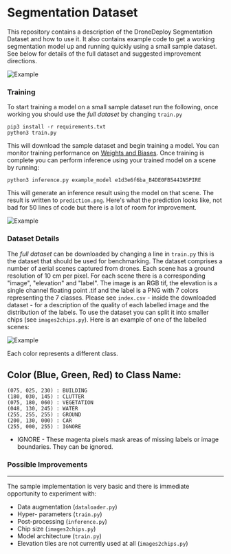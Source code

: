 Segmentation Dataset
===

This repository contains a description of the DroneDeploy Segmentation Dataset and how to use it. It also contains example code to get a working segmentation model up and running quickly using a small sample dataset. See below for details of the full dataset and suggested improvement directions.

![Example](https://github.com/dronedeploy/dd-ml-segmentation-benchmark/raw/master/img/example.jpg)

### Training

To start training a model on a small sample dataset run the following, once working you should use the *full dataset*  by changing `train.py`

```
pip3 install -r requirements.txt
python3 train.py
```

This will download the sample dataset and begin training a model. You can monitor training performance on [Weights and Biases](https://www.wandb.com/). Once training is complete you can perform inference using your trained model on a scene by running:

```
python3 inference.py example_model e1d3e6f6ba_B4DE0FB544INSPIRE
```

This will generate an inference result using the model on that scene. The result is written to `prediction.png`. Here's what the prediction looks like, not bad for 50 lines of code but there is a lot of room for improvement.

![Example](https://github.com/dronedeploy/dd-ml-segmentation-benchmark/raw/master/img/out.gif)

### Dataset Details

The *full dataset* can be downloaded by changing a line in `train.py` this is the dataset that should be used for benchmarking. The dataset comprises a number of aerial scenes captured from drones. Each scene has a ground resolution of 10 cm per pixel. For each scene there is a corresponding "image", "elevation" and "label". The image is an RGB tif, the elevation is a single channel floating point .tif and the label is a PNG with 7 colors representing the 7 classes. Please see `index.csv` - inside the downloaded dataset - for a description of the quality of each labelled image and the distribution of the labels. To use the dataset you can split it into smaller chips (see `images2chips.py`). Here is an example of one of the labelled scenes:

![Example](https://github.com/dronedeploy/dd-ml-segmentation-benchmark/raw/master/img/15efe45820_D95DF0B1F4INSPIRE-label.png)

Each color represents a different class.

Color (Blue, Green, Red) to Class Name:
---
```
(075, 025, 230) : BUILDING
(180, 030, 145) : CLUTTER
(075, 180, 060) : VEGETATION
(048, 130, 245) : WATER
(255, 255, 255) : GROUND
(200, 130, 000) : CAR
(255, 000, 255) : IGNORE
```

- IGNORE - These magenta pixels mask areas of missing labels or image boundaries. They can be ignored.

### Possible Improvements
----
The sample implementation is very basic and there is immediate opportunity to experiment with:
- Data augmentation (`dataloader.py`)
- Hyper- parameters (`train.py`)
- Post-processing (`inference.py`)
- Chip size (`images2chips.py`)
- Model architecture (`train.py`)
- Elevation tiles are not currently used at all (`images2chips.py`)
